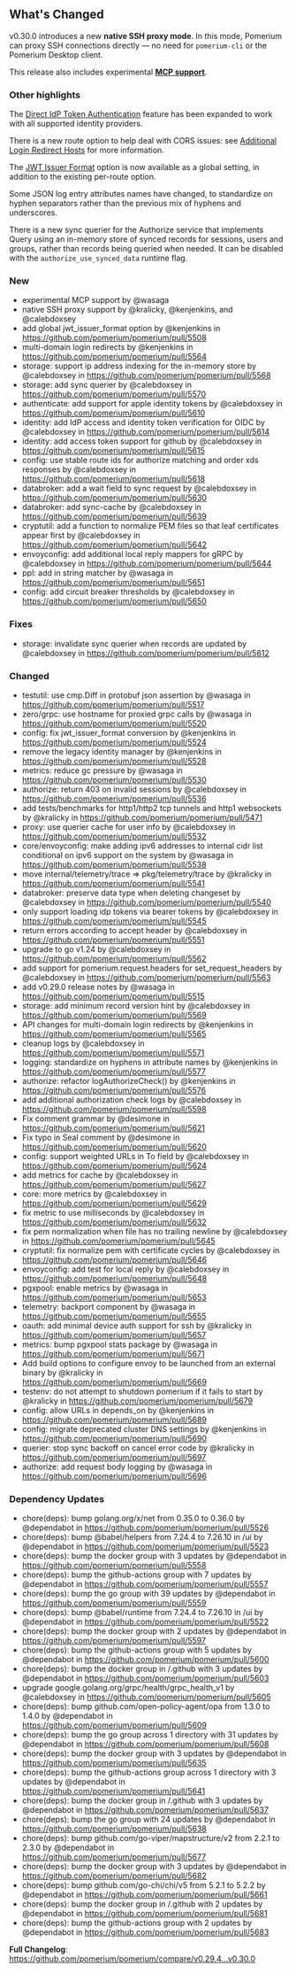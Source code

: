 ## What's Changed

v0.30.0 introduces a new **native SSH proxy mode**. In this mode, Pomerium can
proxy SSH connections directly — no need for `pomerium-cli` or the Pomerium
Desktop client.

This release also includes experimental [**MCP support**](https://main.docs.pomerium.com/docs/capabilities/mcp).

### Other highlights

The [Direct IdP Token Authentication](https://www.pomerium.com/docs/capabilities/authentication#direct-idp-token-authentication) feature has been expanded to work with all supported identity providers.

There is a new route option to help deal with CORS issues: see [Additional Login Redirect Hosts](https://main.docs.pomerium.com/docs/reference/routes/additional-login-redirect-hosts) for more information.

The [JWT Issuer Format](https://www.pomerium.com/docs/reference/routes/jwt-issuer-format) option is now available as a global setting, in addition to the existing per-route option.

Some JSON log entry attributes names have changed, to standardize on hyphen
separators rather than the previous mix of hyphens and underscores.

There is a new sync querier for the Authorize service that implements Query using an in-memory store of synced records for sessions, users and groups, rather than records being queried when needed. It can be disabled with the `authorize_use_synced_data` runtime flag.

### New
- experimental MCP support by @wasaga
- native SSH proxy support by @kralicky, @kenjenkins, and @calebdoxsey
- add global jwt\_issuer\_format option by @kenjenkins in https://github.com/pomerium/pomerium/pull/5508
- multi-domain login redirects by @kenjenkins in https://github.com/pomerium/pomerium/pull/5564
- storage: support ip address indexing for the in-memory store by @calebdoxsey in https://github.com/pomerium/pomerium/pull/5568
- storage: add sync querier by @calebdoxsey in https://github.com/pomerium/pomerium/pull/5570
- authenticate: add support for apple identity tokens by @calebdoxsey in https://github.com/pomerium/pomerium/pull/5610
- identity: add IdP access and identity token verification for OIDC by @calebdoxsey in https://github.com/pomerium/pomerium/pull/5614
- identity: add access token support for github by @calebdoxsey in https://github.com/pomerium/pomerium/pull/5615
- config: use stable route ids for authorize matching and order xds responses by @calebdoxsey in https://github.com/pomerium/pomerium/pull/5618
- databroker: add a wait field to sync request by @calebdoxsey in https://github.com/pomerium/pomerium/pull/5630
- databroker: add sync-cache by @calebdoxsey in https://github.com/pomerium/pomerium/pull/5639
- cryptutil: add a function to normalize PEM files so that leaf certificates appear first by @calebdoxsey in https://github.com/pomerium/pomerium/pull/5642
- envoyconfig: add additional local reply mappers for gRPC by @calebdoxsey in https://github.com/pomerium/pomerium/pull/5644
- ppl: add in string matcher by @wasaga in https://github.com/pomerium/pomerium/pull/5651
- config: add circuit breaker thresholds by @calebdoxsey in https://github.com/pomerium/pomerium/pull/5650

### Fixes
- storage: invalidate sync querier when records are updated by @calebdoxsey in https://github.com/pomerium/pomerium/pull/5612

### Changed
- testutil: use cmp.Diff in protobuf json assertion by @wasaga in https://github.com/pomerium/pomerium/pull/5517
- zero/grpc: use hostname for proxied grpc calls by @wasaga in https://github.com/pomerium/pomerium/pull/5520
- config: fix jwt\_issuer\_format conversion by @kenjenkins in https://github.com/pomerium/pomerium/pull/5524
- remove the legacy identity manager by @kenjenkins in https://github.com/pomerium/pomerium/pull/5528
- metrics: reduce gc pressure by @wasaga in https://github.com/pomerium/pomerium/pull/5530
- authorize: return 403 on invalid sessions by @calebdoxsey in https://github.com/pomerium/pomerium/pull/5536
- add tests/benchmarks for http1/http2 tcp tunnels and http1 websockets by @kralicky in https://github.com/pomerium/pomerium/pull/5471
- proxy: use querier cache for user info by @calebdoxsey in https://github.com/pomerium/pomerium/pull/5532
- core/envoyconfig: make adding ipv6 addresses to internal cidr list conditional on ipv6 support on the system by @wasaga in https://github.com/pomerium/pomerium/pull/5538
- move internal/telemetry/trace => pkg/telemetry/trace by @kralicky in https://github.com/pomerium/pomerium/pull/5541
- databroker: preserve data type when deleting changeset by @calebdoxsey in https://github.com/pomerium/pomerium/pull/5540
- only support loading idp tokens via bearer tokens by @calebdoxsey in https://github.com/pomerium/pomerium/pull/5545
- return errors according to accept header by @calebdoxsey in https://github.com/pomerium/pomerium/pull/5551
- upgrade to go v1.24 by @calebdoxsey in https://github.com/pomerium/pomerium/pull/5562
- add support for pomerium.request.headers for set\_request\_headers by @calebdoxsey in https://github.com/pomerium/pomerium/pull/5563
- add v0.29.0 release notes by @wasaga in https://github.com/pomerium/pomerium/pull/5515
- storage: add minimum record version hint by @calebdoxsey in https://github.com/pomerium/pomerium/pull/5569
- API changes for multi-domain login redirects by @kenjenkins in https://github.com/pomerium/pomerium/pull/5565
- cleanup logs by @calebdoxsey in https://github.com/pomerium/pomerium/pull/5571
- logging: standardize on hyphens in attribute names by @kenjenkins in https://github.com/pomerium/pomerium/pull/5577
- authorize: refactor logAuthorizeCheck() by @kenjenkins in https://github.com/pomerium/pomerium/pull/5576
- add additional authorization check logs by @calebdoxsey in https://github.com/pomerium/pomerium/pull/5598
- Fix comment grammar by @desimone in https://github.com/pomerium/pomerium/pull/5621
- Fix typo in Seal comment by @desimone in https://github.com/pomerium/pomerium/pull/5620
- config: support weighted URLs in To field by @calebdoxsey in https://github.com/pomerium/pomerium/pull/5624
- add metrics for cache by @calebdoxsey in https://github.com/pomerium/pomerium/pull/5627
- core: more metrics by @calebdoxsey in https://github.com/pomerium/pomerium/pull/5629
- fix metric to use milliseconds by @calebdoxsey in https://github.com/pomerium/pomerium/pull/5632
- fix pem normalization when file has no trailing newline by @calebdoxsey in https://github.com/pomerium/pomerium/pull/5645
- cryptutil: fix normalize pem with certificate cycles by @calebdoxsey in https://github.com/pomerium/pomerium/pull/5646
- envoyconfig: add test for local reply by @calebdoxsey in https://github.com/pomerium/pomerium/pull/5648
- pgxpool: enable metrics by @wasaga in https://github.com/pomerium/pomerium/pull/5653
- telemetry: backport component by @wasaga in https://github.com/pomerium/pomerium/pull/5655
- oauth: add minimal device auth support for ssh by @kralicky in https://github.com/pomerium/pomerium/pull/5657
- metrics: bump pgxpool stats package by @wasaga in https://github.com/pomerium/pomerium/pull/5671
- Add build options to configure envoy to be launched from an external binary by @kralicky in https://github.com/pomerium/pomerium/pull/5669
- testenv: do not attempt to shutdown pomerium if it fails to start by @kralicky in https://github.com/pomerium/pomerium/pull/5679
- config: allow URLs in depends\_on by @kenjenkins in https://github.com/pomerium/pomerium/pull/5689
- config: migrate deprecated cluster DNS settings by @kenjenkins in https://github.com/pomerium/pomerium/pull/5690
- querier: stop sync backoff on cancel error code by @kralicky in https://github.com/pomerium/pomerium/pull/5697
- authorize: add request body logging by @wasaga in https://github.com/pomerium/pomerium/pull/5696

### Dependency Updates
- chore(deps): bump golang.org/x/net from 0.35.0 to 0.36.0 by @dependabot in https://github.com/pomerium/pomerium/pull/5526
- chore(deps): bump @babel/helpers from 7.24.4 to 7.26.10 in /ui by @dependabot in https://github.com/pomerium/pomerium/pull/5523
- chore(deps): bump the docker group with 3 updates by @dependabot in https://github.com/pomerium/pomerium/pull/5558
- chore(deps): bump the github-actions group with 7 updates by @dependabot in https://github.com/pomerium/pomerium/pull/5557
- chore(deps): bump the go group with 39 updates by @dependabot in https://github.com/pomerium/pomerium/pull/5559
- chore(deps): bump @babel/runtime from 7.24.4 to 7.26.10 in /ui by @dependabot in https://github.com/pomerium/pomerium/pull/5522
- chore(deps): bump the docker group with 2 updates by @dependabot in https://github.com/pomerium/pomerium/pull/5597
- chore(deps): bump the github-actions group with 5 updates by @dependabot in https://github.com/pomerium/pomerium/pull/5600
- chore(deps): bump the docker group in /.github with 3 updates by @dependabot in https://github.com/pomerium/pomerium/pull/5603
- upgrade google.golang.org/grpc/health/grpc\_health\_v1 by @calebdoxsey in https://github.com/pomerium/pomerium/pull/5605
- chore(deps): bump github.com/open-policy-agent/opa from 1.3.0 to 1.4.0 by @dependabot in https://github.com/pomerium/pomerium/pull/5609
- chore(deps): bump the go group across 1 directory with 31 updates by @dependabot in https://github.com/pomerium/pomerium/pull/5608
- chore(deps): bump the docker group with 3 updates by @dependabot in https://github.com/pomerium/pomerium/pull/5635
- chore(deps): bump the github-actions group across 1 directory with 3 updates by @dependabot in https://github.com/pomerium/pomerium/pull/5641
- chore(deps): bump the docker group in /.github with 3 updates by @dependabot in https://github.com/pomerium/pomerium/pull/5637
- chore(deps): bump the go group with 24 updates by @dependabot in https://github.com/pomerium/pomerium/pull/5638
- chore(deps): bump github.com/go-viper/mapstructure/v2 from 2.2.1 to 2.3.0 by @dependabot in https://github.com/pomerium/pomerium/pull/5677
- chore(deps): bump the docker group with 3 updates by @dependabot in https://github.com/pomerium/pomerium/pull/5682
- chore(deps): bump github.com/go-chi/chi/v5 from 5.2.1 to 5.2.2 by @dependabot in https://github.com/pomerium/pomerium/pull/5661
- chore(deps): bump the docker group in /.github with 2 updates by @dependabot in https://github.com/pomerium/pomerium/pull/5681
- chore(deps): bump the github-actions group with 2 updates by @dependabot in https://github.com/pomerium/pomerium/pull/5683


**Full Changelog**: https://github.com/pomerium/pomerium/compare/v0.29.4...v0.30.0
